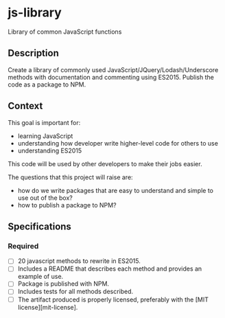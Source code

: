 # js-library
Library of common JavaScript functions
## Description

Create a library of commonly used JavaScript/JQuery/Lodash/Underscore methods with documentation and commenting using ES2015. Publish the code as a package to NPM.

## Context

This goal is important for:
- learning JavaScript 
- understanding how developer write higher-level code for others to use
- understanding ES2015

This code will be used by other developers to make their jobs easier.

The questions that this project will raise are:
- how do we write packages that are easy to understand and simple to use out of the box?
- how to publish a package to NPM?

## Specifications

### Required

- [ ] 20 javascript methods to rewrite in ES2015.
- [ ] Includes a README that describes each method and provides an example of use. 
- [ ] Package is published with NPM.
- [ ] Includes tests for all methods described.
- [ ] The artifact produced is properly licensed, preferably with the [MIT license][mit-license].
